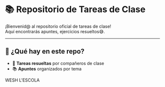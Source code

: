 # 📚 Repositorio de Tareas de Clase

¡Bienvenid@ al repositorio oficial de tareas de clase!  
Aquí encontrarás apuntes, ejercicios resueltos😅.

---

## 📌 ¿Qué hay en este repo?

- 📝 **Tareas resueltas** por compañeros de clase  
- 📚 **Apuntes** organizados por tema  

WESH L'ESCOLA
